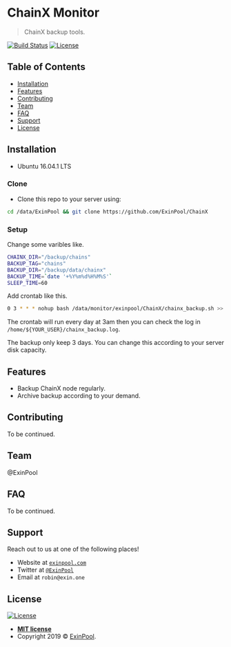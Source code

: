 # ChainX Monitor

> ChainX backup tools.

[![Build Status](http://img.shields.io/travis/badges/badgerbadgerbadger.svg?style=flat-square)](https://travis-ci.org/badges/badgerbadgerbadger) [![License](http://img.shields.io/:license-mit-blue.svg?style=flat-square)](http://badges.mit-license.org)

## Table of Contents 

- [Installation](#installation)
- [Features](#features)
- [Contributing](#contributing)
- [Team](#team)
- [FAQ](#faq)
- [Support](#support)
- [License](#license)

## Installation

- Ubuntu 16.04.1 LTS

### Clone

- Clone this repo to your server using:

``` bash
cd /data/ExinPool && git clone https://github.com/ExinPool/ChainX
```

### Setup

Change some varibles like.

``` bash
CHAINX_DIR="/backup/chains"
BACKUP_TAG="chains"
BACKUP_DIR="/backup/data/chainx"
BACKUP_TIME=`date '+%Y%m%d%H%M%S'`
SLEEP_TIME=60
```

Add crontab like this.

``` bash
0 3 * * * nohup bash /data/monitor/exinpool/ChainX/chainx_backup.sh >> /home/${YOUR_USER}/chainx_backup.log &
```

The crontab will run every day at 3am then you can check the log in `/home/${YOUR_USER}/chainx_backup.log`.

The backup only keep 3 days. You can change this according to your server disk capacity.

## Features

- Backup ChainX node regularly.
- Archive backup according to your demand.

## Contributing

To be continued.

## Team

@ExinPool

## FAQ

To be continued.

## Support

Reach out to us at one of the following places!

- Website at <a href="https://exinpool.com" target="_blank">`exinpool.com`</a>
- Twitter at <a href="http://twitter.com/ExinPool" target="_blank">`@ExinPool`</a>
- Email at `robin@exin.one`

## License

[![License](http://img.shields.io/:license-mit-blue.svg?style=flat-square)](http://badges.mit-license.org)

- **[MIT license](https://opensource.org/licenses/mit-license.php)**
- Copyright 2019 © <a href="https://exinpool.com" target="_blank">ExinPool</a>.